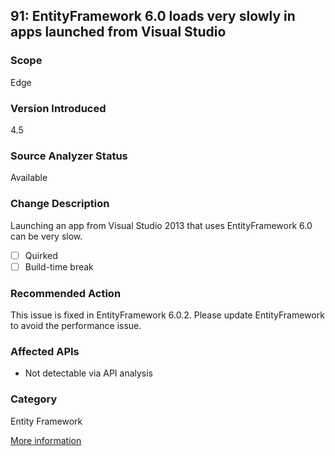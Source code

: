 ## 91: EntityFramework 6.0 loads very slowly in apps launched from Visual Studio

### Scope
Edge

### Version Introduced
4.5

### Source Analyzer Status
Available

### Change Description
Launching an app from Visual Studio 2013 that uses EntityFramework 6.0 can be very slow.

- [ ] Quirked
- [ ] Build-time break

### Recommended Action
This issue is fixed in EntityFramework 6.0.2. Please update EntityFramework to avoid the performance issue.

### Affected APIs
* Not detectable via API analysis

### Category
Entity Framework

[More information](https://entityframework.codeplex.com/workitem/1749)
